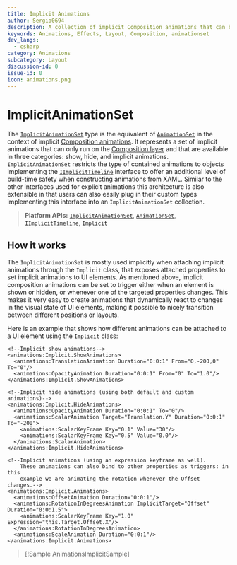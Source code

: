```yaml
---
title: Implicit Animations
author: Sergio0694
description: A collection of implicit Composition animations that can be grouped together
keywords: Animations, Effects, Layout, Composition, animationset
dev_langs:
  - csharp
category: Animations
subcategory: Layout
discussion-id: 0
issue-id: 0
icon: animations.png
---
```


# ImplicitAnimationSet

The [`ImplicitAnimationSet`](/dotnet/api/microsoft.toolkit.uwp.ui.animations.ImplicitAnimationSet) type is the equivalent of [`AnimationSet`](/dotnet/api/microsoft.toolkit.uwp.ui.animations.AnimationSet) in the context of implicit [Composition animations](/windows/uwp/composition/composition-animation). It represents a set of implicit animations that can only run on the [Composition layer](/windows/uwp/composition/visual-layer) and that are available in three categories: show, hide, and implicit animations. `ImplicitAnimationSet` restricts the type of contained animations to objects implementing the [`IImplicitTimeline`](/dotnet/api/microsoft.toolkit.uwp.ui.animations.IImplicitTimeline) interface to offer an additional level of build-time safety when constructing animations from XAML. Similar to the other interfaces used for explicit animations this architecture is also extensible in that users can also easily plug in their custom types implementing this interface into an `ImplicitAnimationSet` collection.

> **Platform APIs:** [`ImplicitAnimationSet`](/dotnet/api/microsoft.toolkit.uwp.ui.animations.ImplicitAnimationSet), [`AnimationSet`](/dotnet/api/microsoft.toolkit.uwp.ui.animations.AnimationSet), [`IImplicitTimeline`](/dotnet/api/microsoft.toolkit.uwp.ui.animations.IImplicitTimeline), [`Implicit`](/dotnet/api/microsoft.toolkit.uwp.ui.animations.Implicit)

## How it works

The `ImplicitAnimationSet` is mostly used implicitly when attaching implicit animations through the `Implicit` class, that exposes attached properties to set implicit animations to UI elements. As mentioned above, implicit composition animations can be set to trigger either when an element is shown or hidden, or whenever one of the targeted properties changes. This makes it very easy to create animations that dynamically react to changes in the visual state of UI elements, making it possible to nicely transition between different positions or layouts.

Here is an example that shows how different animations can be attached to a UI element using the `Implicit` class:

```xaml
<!--Implicit show animations-->
<animations:Implicit.ShowAnimations>
  <animations:TranslationAnimation Duration="0:0:1" From="0,-200,0" To="0"/>
  <animations:OpacityAnimation Duration="0:0:1" From="0" To="1.0"/>
</animations:Implicit.ShowAnimations>

<!--Implicit hide animations (using both default and custom animations)-->
<animations:Implicit.HideAnimations>
  <animations:OpacityAnimation Duration="0:0:1" To="0"/>
  <animations:ScalarAnimation Target="Translation.Y" Duration="0:0:1" To="-200">
    <animations:ScalarKeyFrame Key="0.1" Value="30"/>
    <animations:ScalarKeyFrame Key="0.5" Value="0.0"/>
  </animations:ScalarAnimation>
</animations:Implicit.HideAnimations>

<!--Implicit animations (using an expression keyframe as well).
    These animations can also bind to other properties as triggers: in this
    example we are animating the rotation whenever the Offset changes.-->
<animations:Implicit.Animations>
  <animations:OffsetAnimation Duration="0:0:1"/>
  <animations:RotationInDegreesAnimation ImplicitTarget="Offset" Duration="0:0:1.5">
    <animations:ScalarKeyFrame Key="1.0" Expression="this.Target.Offset.X"/>
  </animations:RotationInDegreesAnimation>
  <animations:ScaleAnimation Duration="0:0:1"/>
</animations:Implicit.Animations>
```

> [!Sample AnimationsImplicitSample]
